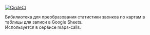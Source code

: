 [![CircleCI](https://circleci.com/gh/MaximAndreev/maps-calls-to-sheet-mapper/tree/master.svg?style=svg&circle-token=c26334ef7ad1014a3aee7adce0069acab579209b)](https://circleci.com/gh/MaximAndreev/maps-calls-to-sheet-mapper/tree/master)

Бибилиотека для преобразования статистики звонков по картам в таблицы для записи в Google Sheets.  
Используется в сервисе maps-calls.
